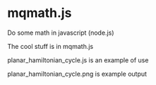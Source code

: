 mqmath.js
=======================

Do some math in javascript (node.js)

The cool stuff is in mqmath.js

planar_hamiltonian_cycle.js is an example of use

planar_hamiltonian_cycle.png is example output
